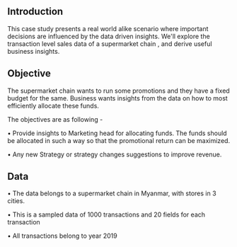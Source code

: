<h2> Introduction </h2>
This case study presents a real world alike scenario where important decisions are influenced by the data driven insights. We'll explore the transaction level sales data of a supermarket chain , and derive useful business insights.

<h2> Objective </h2>
The supermarket chain wants to run some promotions and they have a fixed budget for the same. Business wants insights from the data on how to most efficiently allocate these funds.

The objectives are as following -

•	Provide insights to Marketing head for allocating funds. The funds should be allocated in such a way so that the promotional return can be maximized.

•	Any new Strategy or strategy changes suggestions to improve revenue.

<h2> Data </h2>
•	The data belongs to a supermarket chain in Myanmar, with stores in 3 cities.

•	This is a sampled data of 1000 transactions and 20 fields for each transaction

•	All transactions belong to year 2019


